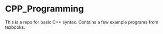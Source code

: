 # CPP_Programming

This is a repo for basic C++ syntax.
Contains a few example programs from texbooks.
